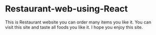 # Restaurant-web-using-React
This is Restaurant website you can order many items you like it. You can visit this site and taste all foods you like it. I hope you enjoy this site.
